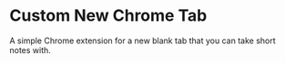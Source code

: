 # Custom New Chrome Tab

A simple Chrome extension for a new blank tab that you can take short notes with.
